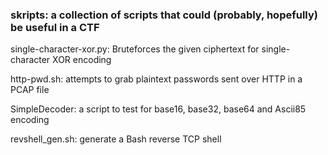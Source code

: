 ### skripts: a collection of scripts that could (probably, hopefully) be useful in a CTF

single-character-xor.py: Bruteforces the given ciphertext for single-character XOR encoding

http-pwd.sh: attempts to grab plaintext passwords sent over HTTP in a PCAP file

SimpleDecoder: a script to test for base16, base32, base64 and Ascii85 encoding

revshell_gen.sh: generate a Bash reverse TCP shell
